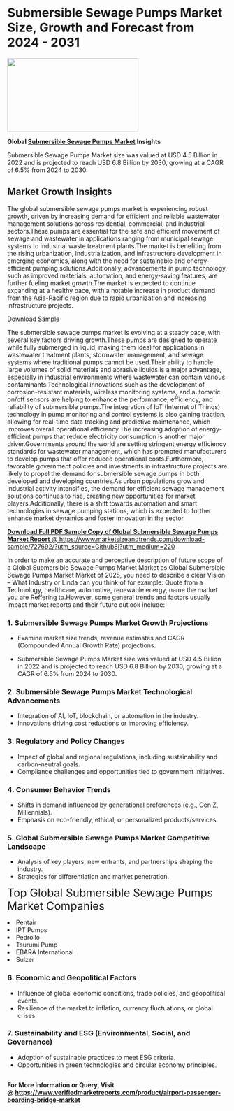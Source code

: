 <H1>Submersible Sewage Pumps Market Size, Growth and Forecast from 2024 - 2031</H1><img class="aligncenter size-medium wp-image-584254" src="https://thirdeyenews.in/wp-content/uploads/2024/09/Global-Market-Research-300x168.jpeg" alt="" width="300" height="168" /><p><strong>Global&nbsp;<a href="https://www.marketsizeandtrends.com/download-sample/727692/?utm_source=Github8j?utm_medium=220">Submersible Sewage Pumps Market</a> Insights</strong></p><p>Submersible Sewage Pumps Market size was valued at USD 4.5 Billion in 2022 and is projected to reach USD 6.8 Billion by 2030, growing at a CAGR of 6.5% from 2024 to 2030.</p><p><h2>Market Growth Insights</h2> <p>The global submersible sewage pumps market is experiencing robust growth, driven by increasing demand for efficient and reliable wastewater management solutions across residential, commercial, and industrial sectors.These pumps are essential for the safe and efficient movement of sewage and wastewater in applications ranging from municipal sewage systems to industrial waste treatment plants.The market is benefiting from the rising urbanization, industrialization, and infrastructure development in emerging economies, along with the need for sustainable and energy-efficient pumping solutions.Additionally, advancements in pump technology, such as improved materials, automation, and energy-saving features, are further fueling market growth.The market is expected to continue expanding at a healthy pace, with a notable increase in product demand from the Asia-Pacific region due to rapid urbanization and increasing infrastructure projects.</p> <p><a href="#">Download Sample</a></p> <p>The submersible sewage pumps market is evolving at a steady pace, with several key factors driving growth.These pumps are designed to operate while fully submerged in liquid, making them ideal for applications in wastewater treatment plants, stormwater management, and sewage systems where traditional pumps cannot be used.Their ability to handle large volumes of solid materials and abrasive liquids is a major advantage, especially in industrial environments where wastewater can contain various contaminants.Technological innovations such as the development of corrosion-resistant materials, wireless monitoring systems, and automatic on/off sensors are helping to enhance the performance, efficiency, and reliability of submersible pumps.The integration of IoT (Internet of Things) technology in pump monitoring and control systems is also gaining traction, allowing for real-time data tracking and predictive maintenance, which improves overall operational efficiency.The increasing adoption of energy-efficient pumps that reduce electricity consumption is another major driver.Governments around the world are setting stringent energy efficiency standards for wastewater management, which has prompted manufacturers to develop pumps that offer reduced operational costs.Furthermore, favorable government policies and investments in infrastructure projects are likely to propel the demand for submersible sewage pumps in both developed and developing countries.As urban populations grow and industrial activity intensifies, the demand for efficient sewage management solutions continues to rise, creating new opportunities for market players.Additionally, there is a shift towards automation and smart technologies in sewage pumping stations, which is expected to further enhance market dynamics and foster innovation in the sector.</p> <p><a href="#"></p><p><span class=""><strong>Download Full PDF Sample Copy of Global Submersible Sewage Pumps Market Report</strong> @ <a href="https://www.marketsizeandtrends.com/download-sample/727692/?utm_source=Github8j?utm_medium=220" target="_blank">https://www.marketsizeandtrends.com/download-sample/727692/?utm_source=Github8j?utm_medium=220</a></span></p><p>In order to make an accurate and perceptive description of future scope of a Global&nbsp;Submersible Sewage Pumps Market Market as Global&nbsp;Submersible Sewage Pumps Market Market of 2025, you need to describe a clear Vision &ndash; What Industry or Linda can you think of for example: Quote from a Technology, healthcare, automotive, renewable energy, name the market you are Reffering to.However, some general trends and factors usually impact market reports and their future outlook include:</p><h3>1.&nbsp;<strong>Submersible Sewage Pumps Market Growth Projections</strong></h3><ul><li>Examine market size trends, revenue estimates and CAGR (Compounded Annual Growth Rate) projections.</li><li><p>Submersible Sewage Pumps Market size was valued at USD 4.5 Billion in 2022 and is projected to reach USD 6.8 Billion by 2030, growing at a CAGR of 6.5% from 2024 to 2030.</p></li></ul><h3>2.&nbsp;<strong>Submersible Sewage Pumps Market Technological Advancements</strong></h3><ul><li>Integration of AI, IoT, blockchain, or automation in the industry.</li><li>Innovations driving cost reductions or improving efficiency.</li></ul><h3>3.&nbsp;<strong>Regulatory and Policy Changes</strong></h3><ul><li>Impact of global and regional regulations, including sustainability and carbon-neutral goals.</li><li>Compliance challenges and opportunities tied to government initiatives.</li></ul><h3>4.&nbsp;<strong>Consumer Behavior Trends</strong></h3><ul><li>Shifts in demand influenced by generational preferences (e.g., Gen Z, Millennials).</li><li>Emphasis on eco-friendly, ethical, or personalized products/services.</li></ul><h3>5.&nbsp;<strong>Global Submersible Sewage Pumps Market Competitive Landscape</strong></h3><ul><li>Analysis of key players, new entrants, and partnerships shaping the industry.</li><li>Strategies for differentiation and market penetration.</li></ul><p data-pm-slice="1 1 []"><span style="color: inherit; font-family: inherit; font-size: 25px;">Top Global Submersible Sewage Pumps Market Companies</span></p><div class="" data-test-id=""><p><li>Pentair</li><li> IPT Pumps</li><li> Pedrollo</li><li> Tsurumi Pump</li><li> EBARA International</li><li> Sulzer</li></p></div><h3>6.&nbsp;<strong>Economic and Geopolitical Factors</strong></h3><ul><li>Influence of global economic conditions, trade policies, and geopolitical events.</li><li>Resilience of the market to inflation, currency fluctuations, or global crises.</li></ul><h3>7.&nbsp;<strong>Sustainability and ESG (Environmental, Social, and Governance)</strong></h3><ul><li>Adoption of sustainable practices to meet ESG criteria.</li><li>Opportunities in green technologies and circular economy principles.</li></ul><h2><strong style="font-size: 14px;">For More Information or Query, Visit @&nbsp;</strong><a style="background-color: #ffffff; font-size: 14px;" href="https://www.marketsizeandtrends.com/report/submersible-sewage-pumps-market/" target="_blank">https://www.verifiedmarketreports.com/product/airport-passenger-boarding-bridge-market</a></h2>